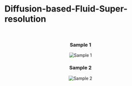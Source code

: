 # Diffusion-based-Fluid-Super-resolution
<br>

<div style style=”line-height: 100%” align="center">
<h3>Sample 1</h3>
<img src="https://github.com/BaratiLab/Diffusion-based-Fluid-Super-resolution/blob/main/images/re1000_1.gif" title="Sample 1" >
<h3>Sample 2</h3>
<img src="https://github.com/BaratiLab/Diffusion-based-Fluid-Super-resolution/blob/main/images/re1000_2.gif" title="Sample 2" >
</div>
